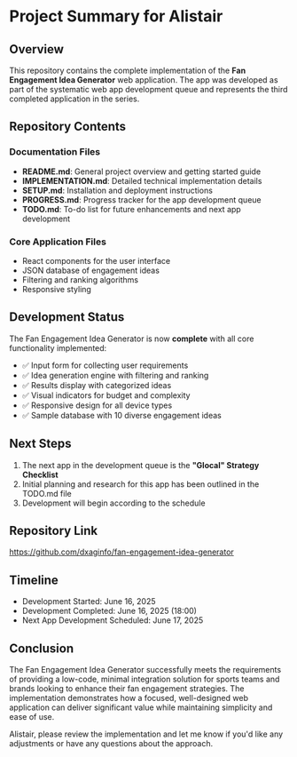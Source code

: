 # Project Summary for Alistair

## Overview
This repository contains the complete implementation of the **Fan Engagement Idea Generator** web application. The app was developed as part of the systematic web app development queue and represents the third completed application in the series.

## Repository Contents

### Documentation Files
- **README.md**: General project overview and getting started guide
- **IMPLEMENTATION.md**: Detailed technical implementation details
- **SETUP.md**: Installation and deployment instructions
- **PROGRESS.md**: Progress tracker for the app development queue
- **TODO.md**: To-do list for future enhancements and next app development

### Core Application Files
- React components for the user interface
- JSON database of engagement ideas
- Filtering and ranking algorithms
- Responsive styling

## Development Status
The Fan Engagement Idea Generator is now **complete** with all core functionality implemented:
- ✅ Input form for collecting user requirements
- ✅ Idea generation engine with filtering and ranking
- ✅ Results display with categorized ideas
- ✅ Visual indicators for budget and complexity
- ✅ Responsive design for all device types
- ✅ Sample database with 10 diverse engagement ideas

## Next Steps
1. The next app in the development queue is the **"Glocal" Strategy Checklist**
2. Initial planning and research for this app has been outlined in the TODO.md file
3. Development will begin according to the schedule

## Repository Link
https://github.com/dxaginfo/fan-engagement-idea-generator

## Timeline
- Development Started: June 16, 2025
- Development Completed: June 16, 2025 (18:00)
- Next App Development Scheduled: June 17, 2025

## Conclusion
The Fan Engagement Idea Generator successfully meets the requirements of providing a low-code, minimal integration solution for sports teams and brands looking to enhance their fan engagement strategies. The implementation demonstrates how a focused, well-designed web application can deliver significant value while maintaining simplicity and ease of use.

Alistair, please review the implementation and let me know if you'd like any adjustments or have any questions about the approach.